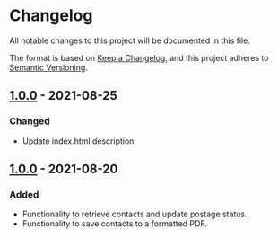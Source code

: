# Changelog
All notable changes to this project will be documented in this file.

The format is based on [Keep a Changelog](https://keepachangelog.com/en/1.0.0/),
and this project adheres to [Semantic Versioning](https://semver.org/spec/v2.0.0.html).

## [1.0.0] - 2021-08-25

### Changed
- Update index.html description

## [1.0.0] - 2021-08-20

### Added
- Functionality to retrieve contacts and update postage status.
- Functionality to save contacts to a formatted PDF.

[1.0.0]: https://github.com/mujde-aze/nt-postman-view/compare/v1.0.0...HEAD

